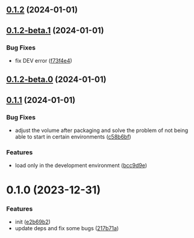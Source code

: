 

## [0.1.2](https://github.com/xinyao27/next-devtools/compare/v0.1.2-beta.1...v0.1.2) (2024-01-01)

## [0.1.2-beta.1](https://github.com/xinyao27/next-devtools/compare/v0.1.2-beta.0...v0.1.2-beta.1) (2024-01-01)


### Bug Fixes

* fix DEV error ([f73f4e4](https://github.com/xinyao27/next-devtools/commit/f73f4e4b3d879ade81bedfa04cb9f58b2692616a))

## [0.1.2-beta.0](https://github.com/xinyao27/next-devtools/compare/v0.1.1...v0.1.2-beta.0) (2024-01-01)

## [0.1.1](https://github.com/xinyao27/next-devtools/compare/v0.1.0...v0.1.1) (2024-01-01)


### Bug Fixes

* adjust the volume after packaging and solve the problem of not being able to start in certain environments ([c58b6bf](https://github.com/xinyao27/next-devtools/commit/c58b6bf4504d837e692944882d9fb8fc1dd111a7))


### Features

* load only in the development environment ([bcc9d9e](https://github.com/xinyao27/next-devtools/commit/bcc9d9e36fc2a05cb85998cd9c62b1cea572a5cb))

# 0.1.0 (2023-12-31)


### Features

* init ([e2b69b2](https://github.com/xinyao27/next-devtools/commit/e2b69b2a8bc6bde56869a7de363de15a48a97db8))
* update deps and fix some bugs ([217b71a](https://github.com/xinyao27/next-devtools/commit/217b71a2d2ee46e1500f0abe92cfa741fe5d8185))
